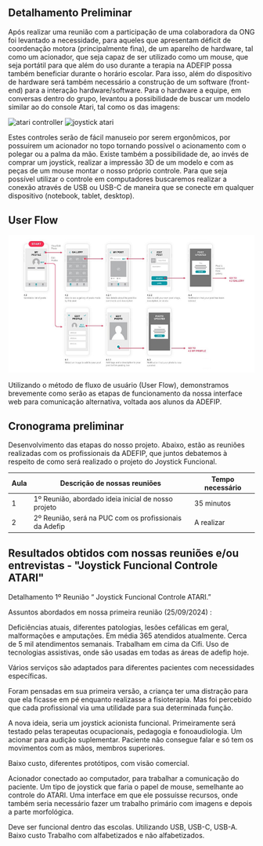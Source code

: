 ## Detalhamento Preliminar

 Após realizar uma reunião com a participação de uma colaboradora da ONG foi levantado a necessidade, para aqueles que apresentam déficit de coordenação motora (principalmente fina), de um aparelho de hardware, tal como um acionador, que seja capaz de ser utilizado como um mouse, que seja portátil para que além do uso durante a terapia na ADEFIP possa também beneficiar durante o horário escolar.  Para isso, além do dispositivo de hardware será também necessário a construção de um software (front-end) para a interação hardware/software. 
 Para o hardware a equipe, em conversas dentro do grupo, levantou a possibilidade de buscar um modelo similar ao do console Atari, tal como os das imagens:

  <img src="https://down-br.img.susercontent.com/file/a8326ef64c6d9de8dea2593c80f23143" alt="atari controller"> 

  <img src="https://ae01.alicdn.com/kf/S8121cee946f745e78bdd692dd774fc53N/Joystick-para-joystick-arcade-flight-stick-gatilho-de-vibra-o-controle-de-dire-o-8-vias.jpg" alt="joystick atari">

 Estes controles serão de fácil manuseio por serem ergonômicos, por possuirem um acionador no topo tornando possível o acionamento com o polegar ou a palma da mão. Existe também a possibilidade de, ao invés de comprar um joystick, realizar a impressão 3D de um modelo e com as peças de um mouse montar o nosso próprio controle.
Para que seja possível utilizar o controle em computadores buscaremos realizar a conexão através de USB ou USB-C de maneira que se conecte em qualquer dispositivo (notebook, tablet, desktop). 


## User Flow

![Exemplo de UserFlow](img/userflow.jpg)

Utilizando o método de fluxo de usuário (User Flow), demonstramos brevemente como serão as etapas de funcionamento da nossa interface web para comunicação alternativa, voltada aos alunos da ADEFIP.


## Cronograma preliminar

Desenvolvimento das etapas do nosso projeto.
Abaixo, estão as reuniões realizadas com os profissionais da ADEFIP, que juntos debatemos à respeito de como será realizado o projeto do Joystick Funcional.

|Aula   | Descrição de nossas reuniões  | Tempo necessário |
|------|-------------------------------------------------------|-----------|
|1| 1º Reunião, abordado ideia inicial de nosso projeto   | 35 minutos | 
|2| 2º Reunião, será na PUC com os profissionais da Adefip   | A realizar |

## Resultados obtidos com nossas reuniões e/ou entrevistas  - "Joystick Funcional  Controle ATARI"

Detalhamento 1º Reunião “ Joystick Funcional  Controle ATARI.” 

Assuntos abordados em nossa primeira reunião (25/09/2024)  : 

Deficiências atuais, diferentes patologias, lesões cefálicas em geral, malformações e amputações. Em média 365 atendidos atualmente. Cerca de 5 mil atendimentos semanais. Trabalham em cima da Cifi. Uso de tecnologias assistivas, onde são usadas em todas as áreas de adefip hoje. 

Vários serviços são adaptados para diferentes pacientes com necessidades específicas. 

Foram pensadas em sua primeira versão, a criança ter uma distração para que ela ficasse em pé enquanto realizasse a fisioterapia. Mas foi percebido que cada profissional via uma utilidade para sua determinada função. 

A nova ideia, seria um joystick acionista funcional. Primeiramente será testado pelas terapeutas ocupacionais, pedagogia e fonoaudiologia. Um acionar para audição suplementar. Paciente não consegue falar e só tem os movimentos com as mãos, membros superiores.

Baixo custo, diferentes protótipos, com visão comercial. 

Acionador conectado ao computador, para trabalhar a comunicação do paciente. Um tipo de joystick que faria o papel de mouse, semelhante ao controle do ATARI. Uma interface em que ele possuísse recursos, onde também seria necessário fazer um trabalho primário com imagens e depois a parte morfológica. 

Deve ser funcional dentro das escolas. Utilizando USB, USB-C, USB-A. Baixo custo Trabalho com alfabetizados e não alfabetizados.

